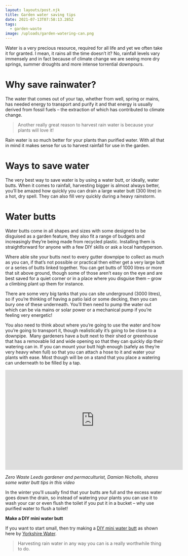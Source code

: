 ```yaml
---
layout: layouts/post.njk
title: Garden water saving tips
date: 2021-07-13T07:58:13.285Z
tags:
  - garden-waste
image: /uploads/garden-watering-can.png
---
```

Water is a very precious resource, required for all life and yet we often take it for granted. I mean, it rains all the time doesn’t it? No, rainfall levels vary immensely and in fact because of climate change we are seeing more dry springs, summer droughts and more intense torrential downpours. 

# **Why save rainwater?**

The water that comes out of your tap, whether from well, spring or mains, has needed energy to transport and purify it and that energy is usually derived from fossil fuels – the extraction of which has contributed to climate change.

> Another really great reason to harvest rain water is because your plants will love it! 

Rain water is so much better for your plants than purified water.  With all that in mind it makes sense for us to harvest rainfall for use in the garden.  

# **Ways to save water** 

The very best way to save water is by using a water butt, or ideally, water butts. When it comes to rainfall, harvesting bigger is almost always better, you’ll be amazed how quickly you can drain a large water butt (300 litre) in a hot, dry spell. They can also fill very quickly during a heavy rainstorm.

# **Water butts** 

Water butts come in all shapes and sizes with some designed to be disguised as a garden feature, they also fit a range of budgets and increasingly they’re being made from recycled plastic. Installing them is straightforward for anyone with a few DIY skills or ask a local handyperson.

Where able site your butts next to every gutter downpipe to collect as much as you can, if that’s not possible or practical then either get a very large butt or a series of butts linked together. You can get butts of 1000 litres or more that sit above ground, though some of those aren’t easy on the eye and are best saved for a quiet corner or in a place where you disguise them – grow a climbing plant up them for instance.

There are some very big tanks that you can site underground (3000 litres), so if you’re thinking of having a patio laid or some decking, then you can bury one of these underneath. You’ll then need to pump the water out which can be via mains or solar power or a mechanical pump if you’re feeling very energetic!

You also need to think about where you’re going to use the water and how you’re going to transport it, though realistically it’s going to be close to a downpipe.  Many gardeners have a butt next to their shed or greenhouse that has a removable lid and wide opening so that they can quickly dip their watering can in. If you can mount your butt high enough (safely as they’re very heavy when full) so that you can attach a hose to it and water your plants with ease. Most though will be on a stand that you place a watering can underneath to be filled by a tap.

<iframe width="560" height="315" src="https://www.youtube.com/embed/nePbGgm3J48" title="YouTube video player" frameborder="0" allow="accelerometer; autoplay; clipboard-write; encrypted-media; gyroscope; picture-in-picture" allowfullscreen></iframe> 

*Zero Waste Leeds gardener and permaculturist, Damian Nicholls, shares some water butt tips in this video* 

In the winter you’ll usually find that your butts are full and the excess water goes down the drain, so instead of watering your plants you can use it to wash your car or even flush the toilet if you put it in a bucket – why use purified water to flush a toilet!

**Make a DIY mini water butt**

If you want to start small, then try making a [DIY mini water butt](https://www.yorkshirewater.com/media/m41lppj4/make-a-water-butt.pdf) as shown here by [Yorkshire Water](https://www.yorkshirewater.com/your-water/save-water/).

> Harvesting rain water in any way you can is a really worthwhile thing to do. 

<!--EndFragment-->